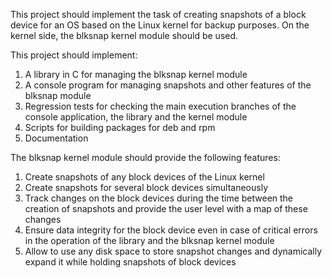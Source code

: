 This project should implement the task of creating snapshots of a block
device for an OS based on the Linux kernel for backup purposes.
On the kernel side, the blksnap kernel module should be used.

This project should implement:
1. A library in C for managing the blksnap kernel module
2. A console program for managing snapshots and other features of the
   blksnap module
3. Regression tests for checking the main execution branches of the
   console application, the library and the kernel module
4. Scripts for building packages for deb and rpm
5. Documentation

The blksnap kernel module should provide the following features:
1. Create snapshots of any block devices of the Linux kernel
2. Create snapshots for several block devices simultaneously
3. Track changes on the block devices during the time between the creation
   of snapshots and provide the user level with a map of these changes
4. Ensure data integrity for the block device even in case of critical
   errors in the operation of the library and the blksnap kernel module
5. Allow to use any disk space to store snapshot changes and
   dynamically expand it while holding snapshots of block devices
